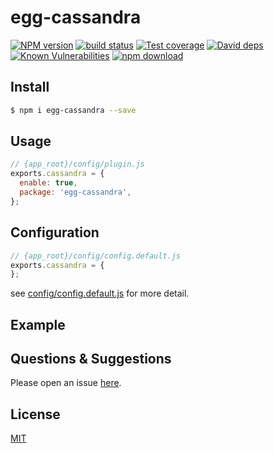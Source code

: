 # egg-cassandra

[![NPM version][npm-image]][npm-url]
[![build status][travis-image]][travis-url]
[![Test coverage][codecov-image]][codecov-url]
[![David deps][david-image]][david-url]
[![Known Vulnerabilities][snyk-image]][snyk-url]
[![npm download][download-image]][download-url]

[npm-image]: https://img.shields.io/npm/v/egg-cassandra.svg?style=flat-square
[npm-url]: https://npmjs.org/package/egg-cassandra
[travis-image]: https://img.shields.io/travis/eggjs/egg-cassandra.svg?style=flat-square
[travis-url]: https://travis-ci.org/eggjs/egg-cassandra
[codecov-image]: https://img.shields.io/codecov/c/github/eggjs/egg-cassandra.svg?style=flat-square
[codecov-url]: https://codecov.io/github/eggjs/egg-cassandra?branch=master
[david-image]: https://img.shields.io/david/eggjs/egg-cassandra.svg?style=flat-square
[david-url]: https://david-dm.org/eggjs/egg-cassandra
[snyk-image]: https://snyk.io/test/npm/egg-cassandra/badge.svg?style=flat-square
[snyk-url]: https://snyk.io/test/npm/egg-cassandra
[download-image]: https://img.shields.io/npm/dm/egg-cassandra.svg?style=flat-square
[download-url]: https://npmjs.org/package/egg-cassandra

<!--
Description here.
-->

## Install

```bash
$ npm i egg-cassandra --save
```

## Usage

```js
// {app_root}/config/plugin.js
exports.cassandra = {
  enable: true,
  package: 'egg-cassandra',
};
```

## Configuration

```js
// {app_root}/config/config.default.js
exports.cassandra = {
};
```

see [config/config.default.js](config/config.default.js) for more detail.

## Example

<!-- example here -->

## Questions & Suggestions

Please open an issue [here](https://github.com/eggjs/egg/issues).

## License

[MIT](LICENSE)
